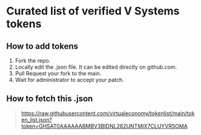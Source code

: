 # Curated list of verified V Systems tokens

## How to add tokens

1. Fork the repo.
2. Locally edit the .json file. It can be edited directly on github.com.
3. Pull Request your fork to the main.
4. Wait for administrator to accept your patch.


## How to fetch this .json

> https://raw.githubusercontent.com/virtualeconomy/tokenlist/main/token_list.json?token=GHSAT0AAAAAABMBV3BIDNL262UNTMIX7CLUYVR5OMA